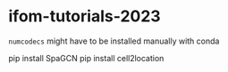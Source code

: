 # ifom-tutorials-2023

`numcodecs` might have to be installed manually with conda

pip install SpaGCN
pip install cell2location